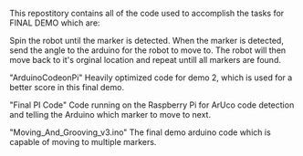 This repostitory contains all of the code used to accomplish the tasks for FINAL DEMO which are:

Spin the robot until the marker is detected. When the marker is detected, send the angle to the arduino for the robot to move to. The robot will then move back to it's orginal location and repeat untill all markers are found.

"ArduinoCodeonPi"   Heavily optimized code for demo 2, which is used for a better score in this final demo.

"Final PI Code"     Code running on the Raspberry Pi for ArUco code detection and telling the Arduino which marker to move to next.

"Moving_And_Grooving_v3.ino"    The final demo arduino code which is capable of moving to multiple markers.
